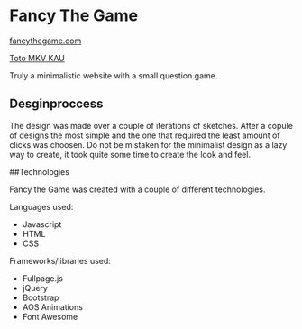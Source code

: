 # Fancy The Game

[fancythegame.com](https://fancythegame.com/)

[Toto MKV KAU](http://toto.mkv.kau.se/vt19/wd2_15/individual/)

Truly a minimalistic website with a small question game. 

## Desginproccess

The design was made over a couple of iterations of sketches. After a copule of designs the most simple and the one that required the least amount of clicks was choosen. Do not be mistaken for the minimalist design as a lazy way to create, it took quite some time to create the look and feel. 

##Technologies

Fancy the Game was created with a couple of different technologies. 

Languages used:

- Javascript
- HTML
- CSS

Frameworks/libraries used:

- Fullpage.js
- jQuery
- Bootstrap
- AOS Animations
- Font Awesome